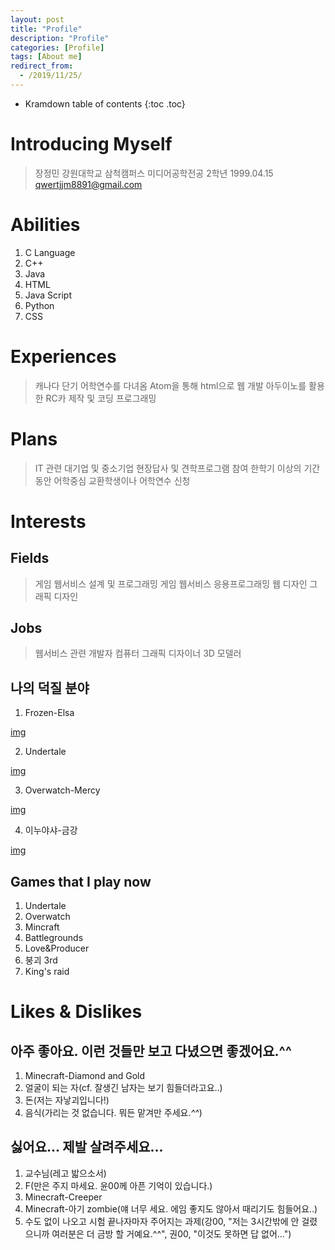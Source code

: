 ```yaml
---
layout: post
title: "Profile"
description: "Profile"
categories: [Profile]
tags: [About me]
redirect_from:
  - /2019/11/25/
---
```


* Kramdown table of contents
{:toc .toc}

# Introducing Myself

>장정민
>강원대학교 삼척캠퍼스 미디어공학전공 2학년
>1999.04.15
>qwertjjm8891@gmail.com

# Abilities

1. C Language
2. C++
3. Java
4. HTML
5. Java Script
6. Python
7. CSS
    
# Experiences

>캐나다 단기 어학연수를 다녀옴
>Atom을 통해 html으로 웹 개발
>아두이노를 활용한 RC카 제작 및 코딩 프로그래밍

# Plans

>IT 관련 대기업 및 중소기업 현장답사 및 견학프로그램 참여
>한학기 이상의 기간동안 어학중심 교환학생이나 어학연수 신청

# Interests

## Fields

>게임 웹서비스 설계 및 프로그래밍
>게임 웹서비스 응용프로그래밍
>웹 디자인
>그래픽 디자인

## Jobs

>웹서비스 관련 개발자
>컴퓨터 그래픽 디자이너
>3D 모델러

## 나의 덕질 분야

1. Frozen-Elsa

[img](https://media1.s-nbcnews.com/j/newscms/2019_40/1487941/elsa-frozen-today-square-190930_9b00e4263b90a7a2da04c98b01babf94.fit-760w.jpg)

2. Undertale

[img](https://steamcdn-a.akamaihd.net/steam/apps/391540/header.jpg?t=1568414130)

3. Overwatch-Mercy

[img](https://cdn.vox-cdn.com/thumbor/btlH-C9eGm9M3kAytymo8kk3EkQ=/0x0:2560x1269/1200x800/filters:focal(1076x516:1484x924)/cdn.vox-cdn.com/uploads/chorus_image/image/62164817/mercy.0.jpg)

4. 이누야샤-금강

[img](https://mblogthumb-phinf.pstatic.net/MjAxNzAxMDJfMjcx/MDAxNDgzMzQ0NjEzMjE0.si5RoUE_d9mVPgzAgsAi3FCgcTkzfGLbyOjqaFDhWrIg.3Cje2qy5SLUGeSv3F4-uIZ2aCR1m7uFS32O5hIawUtEg.PNG.mln0305/Screenshot_2017-01-02-16-40-08-1.png?type=w2)

## Games that I play now

1. Undertale
2. Overwatch
3. Mincraft
4. Battlegrounds
5. Love&Producer
6. 붕괴 3rd
7. King's raid

# Likes & Dislikes

## 아주 좋아요. 이런 것들만 보고 다녔으면 좋겠어요.^^

1. Minecraft-Diamond and Gold
2. 얼굴이 되는 자(cf. 잘생긴 남자는 보기 힘들더라고요..)
3. 돈(저는 자낳괴입니다!)
4. 음식(가리는 것 없습니다. 뭐든 맡겨만 주세요.*^^*)

## 싫어요... 제발 살려주세요...

1. 교수님(레고 밟으소서)
2. F(만은 주지 마세요. 윤00께 아픈 기억이 있습니다.)
3. Minecraft-Creeper
4. Minecraft-아기 zombie(얘 너무 세요. 에임 좋지도 않아서 때리기도 힘들어요..)
5. 수도 없이 나오고 시험 끝나자마자 주어지는 과제(강00, "저는 3시간밖에 안 걸렸으니까 여러분은 더 금방 할 거예요.^^", 권00, "이것도 못하면 답 없어...")
